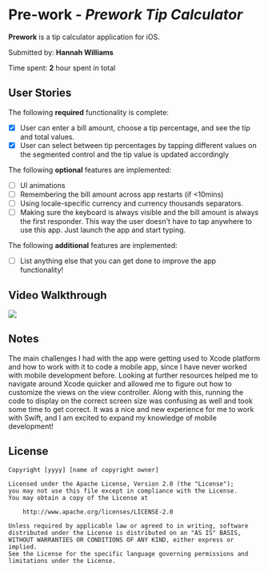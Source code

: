 # Pre-work - *Prework Tip Calculator*

**Prework** is a tip calculator application for iOS.

Submitted by: **Hannah Williams**

Time spent: **2** hour spent in total

## User Stories

The following **required** functionality is complete:

* [x] User can enter a bill amount, choose a tip percentage, and see the tip and total values.
* [x] User can select between tip percentages by tapping different values on the segmented control and the tip value is updated accordingly

The following **optional** features are implemented:

* [ ] UI animations
* [ ] Remembering the bill amount across app restarts (if <10mins)
* [ ] Using locale-specific currency and currency thousands separators.
* [ ] Making sure the keyboard is always visible and the bill amount is always the first responder. This way the user doesn't have to tap anywhere to use this app. Just launch the app and start typing.

The following **additional** features are implemented:

- [ ] List anything else that you can get done to improve the app functionality!

## Video Walkthrough

![](https://i.imgur.com/YGamJHd.gif)

## Notes

The main challenges I had with the app were getting used to Xcode platform and how to work with it to code a mobile app, since I have never worked with mobile development before. Looking at further resources helped me to navigate around Xcode quicker and allowed me to figure out how to customize the views on the view controller. Along with this, running the code to display on the correct screen size was confusing as well and took some time to get correct. It was a nice and new experience for me to work with Swift, and I am excited to expand my knowledge of mobile development!

## License

    Copyright [yyyy] [name of copyright owner]

    Licensed under the Apache License, Version 2.0 (the "License");
    you may not use this file except in compliance with the License.
    You may obtain a copy of the License at

        http://www.apache.org/licenses/LICENSE-2.0

    Unless required by applicable law or agreed to in writing, software
    distributed under the License is distributed on an "AS IS" BASIS,
    WITHOUT WARRANTIES OR CONDITIONS OF ANY KIND, either express or implied.
    See the License for the specific language governing permissions and
    limitations under the License.


